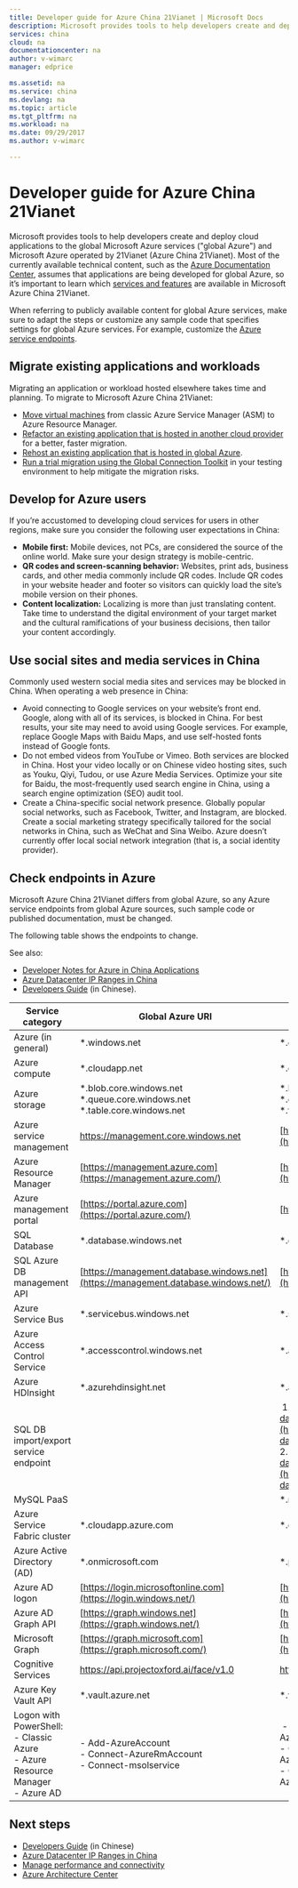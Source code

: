 ```yaml
---
title: Developer guide for Azure China 21Vianet | Microsoft Docs
description: Microsoft provides tools to help developers create and deploy cloud applications to global Azure and to Azure China 21Vianet. Learn which services and features are available on both global Azure and Azure china, and also which features may not be available in China.
services: china
cloud: na
documentationcenter: na
author: v-wimarc
manager: edprice

ms.assetid: na
ms.service: china
ms.devlang: na
ms.topic: article
ms.tgt_pltfrm: na
ms.workload: na
ms.date: 09/29/2017
ms.author: v-wimarc

---
```

# Developer guide for Azure China 21Vianet
Microsoft provides tools to help developers create and deploy cloud applications to the global Microsoft Azure services ("global Azure") and Microsoft Azure operated by 21Vianet (Azure China 21Vianet). Most of the currently available technical content, such as the [Azure Documentation Center](https://azure.microsoft.com/documentation/), assumes that applications are being developed for global Azure, so it’s important to learn which [services and features](https://www.azure.cn/home/features/products-by-region) are available in Microsoft Azure China 21Vianet.

When referring to publicly available content for global Azure services, make sure to adapt the steps or customize any sample code that specifies settings for global Azure services. For example, customize the [Azure service endpoints](#Check-endpoints-in-Azure).

## Migrate existing applications and workloads
Migrating an application or workload hosted elsewhere takes time and planning. To migrate to Microsoft Azure China 21Vianet:
- [Move virtual machines](/azure/china/china-how-to-rehost) from classic Azure Service Manager (ASM) to Azure Resource Manager.
- [Refactor an existing application that is hosted in another cloud provider](/azure/china/china-how-to-refactor) for a better, faster migration. 
- [Rehost an existing application that is hosted in global Azure](/azure/china/china-how-to-rehost).
- [Run a trial migration using the Global Connection Toolkit](https://github.com/Azure/AzureGlobalConnectionToolkit) in your testing environment to help mitigate the migration risks.

## Develop for Azure users
If you’re accustomed to developing cloud services for users in other regions, make sure you consider the following user expectations in China:
- **Mobile first:** Mobile devices, not PCs, are considered the source of the online world. Make sure your design strategy is mobile-centric.
- **QR codes and screen-scanning behavior:** Websites, print ads, business cards, and other media commonly include QR codes. Include QR codes in your website header and footer so visitors can quickly load the site’s mobile version on their phones.
- **Content localization:** Localizing is more than just translating content. Take time to understand the digital environment of your target market and the cultural ramifications of your business decisions, then tailor your content accordingly. 

## Use social sites and media services in China
Commonly used western social media sites and services may be blocked in China. When operating a web presence in China:
- Avoid connecting to Google services on your website’s front end. Google, along with all of its services, is blocked in China. For best results, your site may need to avoid using Google services. For example, replace Google Maps with Baidu Maps, and use self-hosted fonts instead of Google fonts.
- Do not embed videos from YouTube or Vimeo. Both services are blocked in China. Host your video locally or on Chinese video hosting sites, such as Youku, Qiyi, Tudou, or use Azure Media Services. Optimize your site for Baidu, the most-frequently used search engine in China, using a search engine optimization (SEO) audit tool.
- Create a China-specific social network presence. Globally popular social networks, such as Facebook, Twitter, and Instagram, are blocked. Create a social marketing strategy specifically tailored for the social networks in China, such as WeChat and Sina Weibo. Azure doesn’t currently offer local social network integration (that is, a social identity provider).

## Check endpoints in Azure
Microsoft Azure China 21Vianet differs from global Azure, so any Azure service endpoints from global Azure sources, such sample code or published documentation, must be changed. 

The following table shows the endpoints to change. 

See also:
- [Developer Notes for Azure in China Applications](https://msdn.microsoft.com/library/azure/dn578439.aspx)
- [Azure Datacenter IP Ranges in China](https://www.microsoft.com/download/details.aspx?id=42064) 
- [Developers Guide](https://www.azure.cn/documentation/articles/developerdifferences/#dev-guide) (in Chinese).

| Service category | Global Azure URI | Azure URI (in China) |
|-|-|-|
| Azure (in general) | \*.windows.net | \*.chinacloudapi.cn |
| Azure compute | \*.cloudapp.net | \*.chinacloudapp.cn |
| Azure storage | \*.blob.core.windows.net \*.queue.core.windows.net \*.table.core.windows.net | \*.blob.core.chinacloudapi.cn \*.queue.core.chinacloudapi.cn \*.table.core.chinacloudapi.cn |
| Azure service management | https://management.core.windows.net | [https://management.core.chinacloudapi.cn](https://management.core.chinacloudapi.cn/) |
| Azure Resource Manager | [https://management.azure.com](https://management.azure.com/) | [https://management.chinacloudapi.cn](https://management.chinacloudapi.cn/) |
| Azure management portal | [https://portal.azure.com](https://portal.azure.com/) | [https://portal.azure.cn](https://portal.azure.cn/) |
| SQL Database | \*.database.windows.net | \*.database.chinacloudapi.cn |
| SQL Azure DB management API | [https://management.database.windows.net](https://management.database.windows.net/) | [https://management.database.chinacloudapi.cn](https://management.database.chinacloudapi.cn/) |
| Azure Service Bus | \*.servicebus.windows.net | \*.servicebus.chinacloudapi.cn |
| Azure Access Control Service | \*.accesscontrol.windows.net | \*.accesscontrol.chinacloudapi.cn |
| Azure HDInsight | \*.azurehdinsight.net | \*.azurehdinsight.cn |
| SQL DB import/export service endpoint | |  1. China East [https://sh1prod-dacsvc.chinacloudapp.cn/dacwebservice.svc](https://sh1prod-dacsvc.chinacloudapp.cn/dacwebservice.svc) <br>2. China North [https://bj1prod-dacsvc.chinacloudapp.cn/dacwebservice.svc](https://bj1prod-dacsvc.chinacloudapp.cn/dacwebservice.svc) |
| MySQL PaaS | | \*.mysqldb.chinacloudapi.cn |
| Azure Service Fabric cluster | \*.cloudapp.azure.com | \*.chinaeast.chinacloudapp.cn |
| Azure Active Directory (AD) | \*.onmicrosoft.com | \*.partner.onmschina.cn |
| Azure AD logon | [https://login.microsoftonline.com](https://login.windows.net/) | [https://login.partner.microsoftonline.cn](https://login.chinacloudapi.cn/) |
| Azure AD Graph API | [https://graph.windows.net](https://graph.windows.net/) | [https://graph.chinacloudapi.cn](https://graph.chinacloudapi.cn/) |
| Microsoft Graph | [https://graph.microsoft.com](https://graph.microsoft.com/) | [https://microsoftgraph.chinacloudapi.cn](https://microsoftgraph.chinacloudapi.cn/) |
| Cognitive Services | <https://api.projectoxford.ai/face/v1.0> | <https://api.cognitive.azure.cn/face/v1.0> |
| Azure Key Vault API | \*.vault.azure.net | \*.vault.azure.cn |
| Logon with PowerShell: <br>- Classic Azure <br>- Azure Resource Manager <br>- Azure AD| - Add-AzureAccount<br>- Connect-AzureRmAccount <br> - Connect-msolservice |  - Add-AzureAccount -Environment AzureChinaCloud <br> - Connect-AzureRmAccount -Environment AzureChinaCloud <br>- Connect-msolservice -AzureEnvironment AzureChinaCloud | | |

## Next steps
- [Developers Guide](https://www.azure.cn/documentation/articles/developerdifferences/#dev-guide) (in Chinese)
- [Azure Datacenter IP Ranges in China](https://www.microsoft.com/download/details.aspx?id=42064)
- [Manage performance and connectivity](/azure/china/china-how-to-manage-performance)
- [Azure Architecture Center](https://docs.microsoft.com/azure/architecture/)

